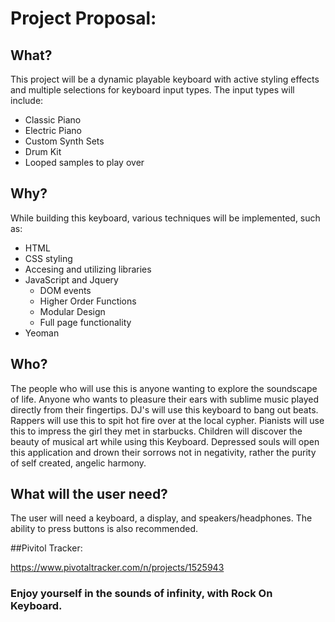 # Project Proposal:

## What?

This project will be a dynamic playable keyboard with active styling effects and multiple selections for keyboard input types. The input types will include:
- Classic Piano
- Electric Piano
- Custom Synth Sets
- Drum Kit
- Looped samples to play over

## Why?

While building this keyboard, various techniques will be implemented, such as:
- HTML
- CSS styling
- Accesing and utilizing libraries
- JavaScript and Jquery
    - DOM events
    - Higher Order Functions
    - Modular Design
    - Full page functionality
- Yeoman

## Who?

The people who will use this is anyone wanting to explore the soundscape of life. Anyone who wants to pleasure their ears with sublime music played directly from their fingertips. DJ's will use this keyboard to bang out beats. Rappers will use this to spit hot fire over at the local cypher. Pianists will use this to impress the girl they met in starbucks. Children will discover the beauty of musical art while using this Keyboard. Depressed souls will open this application and drown their sorrows not in negativity, rather the purity of self created, angelic harmony.

## What will the user need?

The user will need a keyboard, a display, and speakers/headphones. The ability to press buttons is also recommended.

##Pivitol Tracker:

https://www.pivotaltracker.com/n/projects/1525943

### Enjoy yourself in the sounds of infinity, with Rock On Keyboard.




